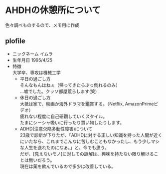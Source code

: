 # AHDHの休憩所について
色々調べものするので、メモ用に作成
## plofile
- ニックネーム
    イムラ
- 生年月日
    1995/4/25
- 特徴  
    大学卒、専攻は機械工学  
    - 平日の過ごし方  
      そんなもんはねぇ（帰ってきたらぶっ倒れるのみ）  
      ...嘘でした。クッソ部屋荒らします(笑)  
    - 休日の過ごし方  
      大抵は家で、映画か海外ドラマを鑑賞する。（Netflix, AmazonPrimeビデオ）  
      疲れない程度に自己研鑽していくスタイル。  
      たまにシーシャ吸いに行ったり買い物したりします。  
    - ADHD(注意欠陥多動性障害)について  
      23歳で診断が下りたが、「ADHDに対する正しい知識を持った人間が近くにいたなら、これまでこんなに苦しむこともなかったし、もう少しマシな人生を送れたのになぁ。」と、今でも思う。  
      だが、[見えないモノ]に対しての誤解は、興味を持たない限り解けることは無いだろう。  
      現在は薬を飲んでいるので多少は改善している。  
